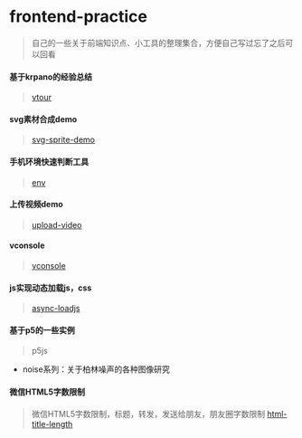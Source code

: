 # frontend-practice
> 自己的一些关于前端知识点、小工具的整理集合，方便自己写过忘了之后可以回看

#### 基于krpano的经验总结
> [vtour](https://superzdd.github.io/frontend-practice/vtour/tour.html)

#### svg素材合成demo
> [svg-sprite-demo](https://superzdd.github.io/frontend-practice/svg-sprite-demo/index.html)

#### 手机环境快速判断工具
> [env](https://superzdd.github.io/frontend-practice/env/env.js)

#### 上传视频demo
> [upload-video](https://superzdd.github.io/frontend-practice/upload-video/index.html)

#### vconsole
> [vconsole](https://superzdd.github.io/frontend-practice/vconsole/index.html)

#### js实现动态加载js，css
> [async-loadjs](https://superzdd.github.io/frontend-practice/async-loadjs/index.html)

#### 基于p5的一些实例
> p5js
- noise系列：关于柏林噪声的各种图像研究

#### 微信HTML5字数限制
> 微信HTML5字数限制，标题，转发，发送给朋友，朋友圈字数限制
> [html-title-length](https://superzdd.github.io/frontend-practice/html-title-length/index.html)